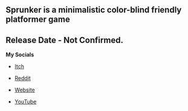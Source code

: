 ## Sprunker is a minimalistic color-blind friendly platformer game
**Release Date - Not Confirmed.**
---
**My Socials** 

- [Itch](https://maverickscg.itch.io/)

- [Reddit](https://www.reddit.com/user/DankMavericks)

- [Website](maverickscg.github.io)

- [YouTube](https://www.youtube.com/channel/UC-GC41tCMv0TkDx0zddTK7w)
